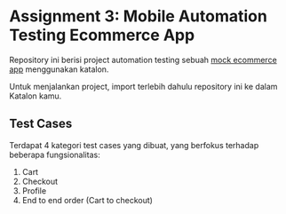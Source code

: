 # Assignment 3: Mobile Automation Testing Ecommerce App

Repository ini berisi project automation testing sebuah [mock ecommerce app](/APK/) menggunakan katalon.

Untuk menjalankan project, import terlebih dahulu repository ini ke dalam Katalon kamu.

## Test Cases
Terdapat 4 kategori test cases yang dibuat, yang berfokus terhadap beberapa fungsionalitas:

1. Cart <br>
2. Checkout <br>
3. Profile <br>
4. End to end order (Cart to checkout) <br>